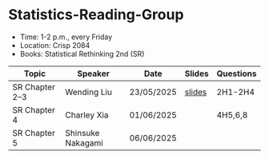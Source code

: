 # Statistics-Reading-Group

- Time: 1-2 p.m., every Friday
- Location: Crisp 2084
- Books: Statistical Rethinking 2nd (SR)

| Topic          | Speaker           | Date       | Slides             | Questions |
| -------------- | ----------------- | ---------- | ------------------ | --------- |
| SR Chapter 2–3 | Wending Liu       | 23/05/2025 | [slides](./ch2-3/) | 2H1-2H4   |
| SR Chapter 4   | Charley Xia       | 01/06/2025 |                    | 4H5,6,8   |
| SR Chapter 5   | Shinsuke Nakagami | 06/06/2025 |                    |           |


